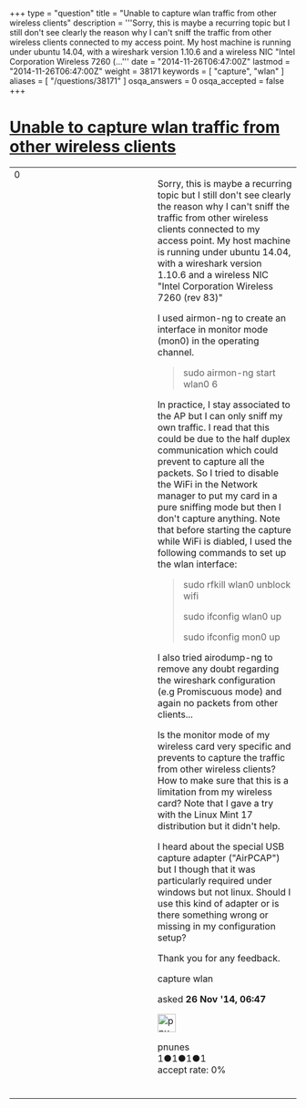 +++
type = "question"
title = "Unable to capture wlan traffic from other wireless clients"
description = '''Sorry, this is maybe a recurring topic but I still don&#x27;t see clearly the reason why I can&#x27;t sniff the traffic from other wireless clients connected to my access point. My host machine is running under ubuntu 14.04, with a wireshark version 1.10.6 and a wireless NIC &quot;Intel Corporation Wireless 7260 (...'''
date = "2014-11-26T06:47:00Z"
lastmod = "2014-11-26T06:47:00Z"
weight = 38171
keywords = [ "capture", "wlan" ]
aliases = [ "/questions/38171" ]
osqa_answers = 0
osqa_accepted = false
+++

<div class="headNormal">

# [Unable to capture wlan traffic from other wireless clients](/questions/38171/unable-to-capture-wlan-traffic-from-other-wireless-clients)

</div>

<div id="main-body">

<div id="askform">

<table id="question-table" style="width:100%;"><colgroup><col style="width: 50%" /><col style="width: 50%" /></colgroup><tbody><tr class="odd"><td style="width: 30px; vertical-align: top"><div class="vote-buttons"><div id="post-38171-score" class="post-score" title="current number of votes">0</div><div id="favorite-count" class="favorite-count"></div></div></td><td><div id="item-right"><div class="question-body"><p>Sorry, this is maybe a recurring topic but I still don't see clearly the reason why I can't sniff the traffic from other wireless clients connected to my access point. My host machine is running under ubuntu 14.04, with a wireshark version 1.10.6 and a wireless NIC "Intel Corporation Wireless 7260 (rev 83)"</p><p>I used airmon-ng to create an interface in monitor mode (mon0) in the operating channel.</p><blockquote><p>sudo airmon-ng start wlan0 6</p></blockquote><p>In practice, I stay associated to the AP but I can only sniff my own traffic. I read that this could be due to the half duplex communication which could prevent to capture all the packets. So I tried to disable the WiFi in the Network manager to put my card in a pure sniffing mode but then I don't capture anything. Note that before starting the capture while WiFi is diabled, I used the following commands to set up the wlan interface:</p><blockquote><p>sudo rfkill wlan0 unblock wifi</p><p>sudo ifconfig wlan0 up</p><p>sudo ifconfig mon0 up<br />
</p></blockquote><p>I also tried airodump-ng to remove any doubt regarding the wireshark configuration (e.g Promiscuous mode) and again no packets from other clients...</p><p>Is the monitor mode of my wireless card very specific and prevents to capture the traffic from other wireless clients? How to make sure that this is a limitation from my wireless card? Note that I gave a try with the Linux Mint 17 distribution but it didn't help.</p><p>I heard about the special USB capture adapter ("AirPCAP") but I though that it was particularly required under windows but not linux. Should I use this kind of adapter or is there something wrong or missing in my configuration setup?<br />
</p><p>Thank you for any feedback.</p></div><div id="question-tags" class="tags-container tags">capture wlan</div><div id="question-controls" class="post-controls"></div><div class="post-update-info-container"><div class="post-update-info post-update-info-user"><p>asked <strong>26 Nov '14, 06:47</strong></p><img src="https://secure.gravatar.com/avatar/77edc37d015886d219a56c1619cedabe?s=32&amp;d=identicon&amp;r=g" class="gravatar" width="32" height="32" alt="pnunes&#39;s gravatar image" /><p>pnunes<br />
<span class="score" title="1 reputation points">1</span><span title="1 badges"><span class="badge1">●</span><span class="badgecount">1</span></span><span title="1 badges"><span class="silver">●</span><span class="badgecount">1</span></span><span title="1 badges"><span class="bronze">●</span><span class="badgecount">1</span></span><br />
<span class="accept_rate" title="Rate of the user&#39;s accepted answers">accept rate:</span> <span title="pnunes has no accepted answers">0%</span> </br></br></p></div></div><div id="comments-container-38171" class="comments-container"></div><div id="comment-tools-38171" class="comment-tools"></div><div class="clear"></div><div id="comment-38171-form-container" class="comment-form-container"></div><div class="clear"></div></div></td></tr></tbody></table>

</div>

</div>

